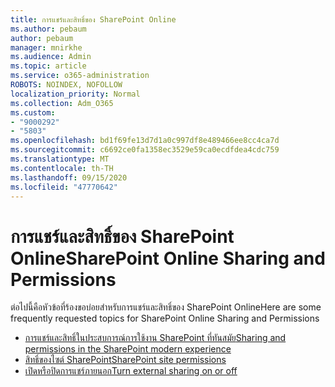 ```yaml
---
title: การแชร์และสิทธิ์ของ SharePoint Online
ms.author: pebaum
author: pebaum
manager: mnirkhe
ms.audience: Admin
ms.topic: article
ms.service: o365-administration
ROBOTS: NOINDEX, NOFOLLOW
localization_priority: Normal
ms.collection: Adm_O365
ms.custom:
- "9000292"
- "5803"
ms.openlocfilehash: bd1f69fe13d7d1a0c997df8e489466ee8cc4ca7d
ms.sourcegitcommit: c6692ce0fa1358ec3529e59ca0ecdfdea4cdc759
ms.translationtype: MT
ms.contentlocale: th-TH
ms.lasthandoff: 09/15/2020
ms.locfileid: "47770642"
---
```

# <a name="sharepoint-online-sharing-and-permissions"></a><span data-ttu-id="b4bc3-102">การแชร์และสิทธิ์ของ SharePoint Online</span><span class="sxs-lookup"><span data-stu-id="b4bc3-102">SharePoint Online Sharing and Permissions</span></span>

<span data-ttu-id="b4bc3-103">ต่อไปนี้คือหัวข้อที่ร้องขอบ่อยสำหรับการแชร์และสิทธิ์ของ SharePoint Online</span><span class="sxs-lookup"><span data-stu-id="b4bc3-103">Here are some frequently requested topics for SharePoint Online Sharing and Permissions</span></span>

- [<span data-ttu-id="b4bc3-104">การแชร์และสิทธิ์ในประสบการณ์การใช้งาน SharePoint ที่ทันสมัย</span><span class="sxs-lookup"><span data-stu-id="b4bc3-104">Sharing and permissions in the SharePoint modern experience</span></span>](https://docs.microsoft.com/sharepoint/modern-experience-sharing-permissions)
- [<span data-ttu-id="b4bc3-105">สิทธิ์ของไซต์ SharePoint</span><span class="sxs-lookup"><span data-stu-id="b4bc3-105">SharePoint site permissions</span></span>](https://docs.microsoft.com/sharepoint/customize-sharepoint-site-permissions)
- [<span data-ttu-id="b4bc3-106">เปิดหรือปิดการแชร์ภายนอก</span><span class="sxs-lookup"><span data-stu-id="b4bc3-106">Turn external sharing on or off</span></span>](https://docs.microsoft.com/sharepoint/turn-external-sharing-on-or-off)
